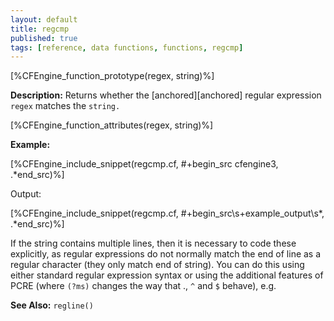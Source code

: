```yaml
---
layout: default
title: regcmp
published: true
tags: [reference, data functions, functions, regcmp]
---
```


[%CFEngine_function_prototype(regex, string)%]

**Description:** Returns whether the [anchored][anchored] regular expression
`regex` matches the `string.`

[%CFEngine_function_attributes(regex, string)%]

**Example:**

[%CFEngine_include_snippet(regcmp.cf, #\+begin_src cfengine3, .*end_src)%]

Output:

[%CFEngine_include_snippet(regcmp.cf, #\+begin_src\s+example_output\s*, .*end_src)%]

If the string contains multiple lines, then it is necessary to code these
explicitly, as regular expressions do not normally match the end of line
as a regular character (they only match end of string). You can do this
using either standard regular expression syntax or using the additional
features of PCRE (where `(?ms)` changes the way that ., `^` and `$` behave), e.g.


**See Also:** `regline()`
